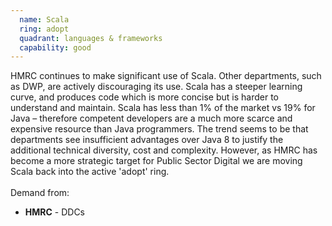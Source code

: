 ```yaml
---
  name: Scala
  ring: adopt
  quadrant: languages & frameworks
  capability: good
---
```

HMRC continues to make significant use of Scala. Other departments, such as DWP, are actively discouraging its use. Scala has a steeper learning curve, and produces code which is more concise but is harder to understand and maintain. Scala has less than 1% of the market vs 19% for Java – therefore competent developers are a much more scarce and expensive resource than Java programmers. The trend seems to be that departments see insufficient advantages over Java 8 to justify the additional technical diversity, cost and complexity. However, as HMRC has become a more strategic target for Public Sector Digital we are moving Scala back into the active 'adopt' ring.
<br/><br/>Demand from: <ul><li><strong>HMRC</strong> - DDCs</li></ul>
